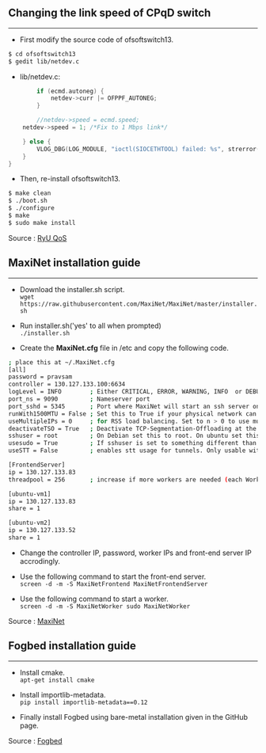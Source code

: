 ## Changing the link speed of CPqD switch

------------

- First modify the source code of ofsoftswitch13.
```bash
$ cd ofsoftswitch13
$ gedit lib/netdev.c
```

- lib/netdev.c:
```c
        if (ecmd.autoneg) {
            netdev->curr |= OFPPF_AUTONEG;
        }

        //netdev->speed = ecmd.speed;
	netdev->speed = 1; /*Fix to 1 Mbps link*/

    } else {
        VLOG_DBG(LOG_MODULE, "ioctl(SIOCETHTOOL) failed: %s", strerror(errno));
    }
}
```
- Then, re-install ofsoftswitch13.

```bash
$ make clean
$ ./boot.sh
$ ./configure
$ make
$ sudo make install
```
Source : [RyU QoS](https://osrg.github.io/ryu-book/en/html/rest_qos.html "RyU QoS")

## MaxiNet installation guide

------------

- Download the installer.sh script.<br>
`wget https://raw.githubusercontent.com/MaxiNet/MaxiNet/master/installer.sh`

- Run installer.sh('yes' to all when prompted)<br>
`./installer.sh`

- Create the **MaxiNet.cfg** file in /etc and copy the following code.

```bash
; place this at ~/.MaxiNet.cfg
[all]
password = pravsam
controller = 130.127.133.100:6634
logLevel = INFO        ; Either CRITICAL, ERROR, WARNING, INFO  or DEBUG
port_ns = 9090         ; Nameserver port
port_sshd = 5345       ; Port where MaxiNet will start an ssh server on each worker
runWith1500MTU = False ; Set this to True if your physical network can not handle MTUs >1500.
useMultipleIPs = 0     ; for RSS load balancing. Set to n > 0 to use multiple IP addresses per worker. More information on this feature can be found at MaxiNets github Wiki.
deactivateTSO = True   ; Deactivate TCP-Segmentation-Offloading at the emulated hosts.
sshuser = root         ; On Debian set this to root. On ubuntu set this to user which can do passwordless sudo
usesudo = True         ; If sshuser is set to something different than root set this to True.
useSTT = False         ; enables stt usage for tunnels. Only usable with OpenVSwitch. Bandwithlimitations etc do not work on STT tunnels!

[FrontendServer]
ip = 130.127.133.83
threadpool = 256       ; increase if more workers are needed (each Worker requires 2 threads on the FrontendServer)

[ubuntu-vm1]
ip = 130.127.133.83
share = 1

[ubuntu-vm2]
ip = 130.127.133.52
share = 1
```

- Change the controller IP, password, worker IPs and front-end server IP accrodingly.

- Use the following command to start the front-end server.<br>
`screen -d -m -S MaxiNetFrontend MaxiNetFrontendServer`

- Use the following command to start a worker.<br>
`screen -d -m -S MaxiNetWorker sudo MaxiNetWorker`

Source : [MaxiNet](https://maxinet.github.io/ "MaxiNet")

## Fogbed installation guide

------------

- Install cmake.<br>
`apt-get install cmake`

- Install importlib-metadata.<br>
`pip install importlib-metadata==0.12`

- Finally install Fogbed using bare-metal installation given in the GitHub page.

Source : [Fogbed](https://github.com/fogbed/fogbed "Fogbed")
